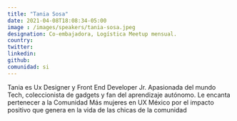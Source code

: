 ```yaml
---
title: "Tania Sosa"
date: 2021-04-08T18:08:34-05:00
image : /images/speakers/tania-sosa.jpeg
designation: Co-embajadora, Logística Meetup mensual.
country: 
twitter: 
linkedin: 
github: 
comunidad: si
---
```


Tania es Ux Designer y Front End Developer Jr. Apasionada del mundo Tech, coleccionista de gadgets y fan del aprendizaje autónomo. Le encanta pertenecer a la Comunidad Más mujeres en UX México por el impacto positivo que genera en la vida de las chicas de la comunidad
